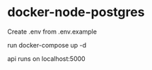 # docker-node-postgres

Create .env from .env.example

run docker-compose up -d

api runs on localhost:5000